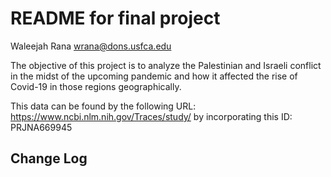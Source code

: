 # README for final project

Waleejah Rana
wrana@dons.usfca.edu

The objective of this project is to analyze the Palestinian and Israeli conflict in the midst of the upcoming pandemic and how it affected the rise of Covid-19 in those regions geographically. 

This data can be found by the following URL: 
https://www.ncbi.nlm.nih.gov/Traces/study/
by incorporating this ID: PRJNA669945

## Change Log



